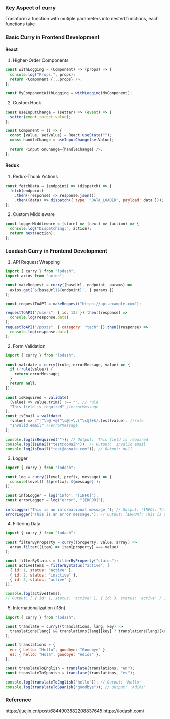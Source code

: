 ### Key Aspect of curry
Trasnform a function with mutiple parameters into nested functions,
each functions take

### Basic Curry in Frontend Development

#### React

1. Higher-Order Components

```javascript
const withLogging = (Component) => (props) => {
  console.log("Props:", props);
  return <Component {...props} />;
};

const MyComponentWithLogging = withLogging(MyComponent);
```

2. Custom Hook

```javascript
const useInputChange = (setter) => (event) => {
  setter(event.target.value);
};

const Component = () => {
  const [value, setValue] = React.useState("");
  const handleChange = useInputChange(setValue);

  return <input onChange={handleChange} />;
};
```

#### Redux

1. Redux-Thunk Actions

```javascript
const fetchData = (endpoint) => (dispatch) => {
  fetch(endpoint)
    .then((response) => response.json())
    .then((data) => dispatch({ type: "DATA_LOADED", payload: data }));
};
```

2. Custom Middleware

```javascript
const loggerMiddleware = (store) => (next) => (action) => {
  console.log("Dispatching:", action);
  return next(action);
};
```

### Loadash Curry in Frontend Development

1. API Request Wrapping

```javascript
import { curry } from "lodash";
import axios from "axios";

const makeRequest = curry((baseUrl, endpoint, params) =>
  axios.get(`${baseUrl}${endpoint}`, { params })
);

const requestToAPI = makeRequest("https://api.example.com");

requestToAPI("/users", { id: 123 }).then((response) =>
  console.log(response.data)
);
requestToAPI("/posts", { category: "tech" }).then((response) =>
  console.log(response.data)
);
```

2. Form Validation

```javascript
import { curry } from "lodash";

const validate = curry((rule, errorMessage, value) => {
  if (!rule(value)) {
    return errorMessage;
  }
  return null;
});

const isRequired = validate(
  (value) => value.trim() !== "", // rule
  "This field is required" //errorMessage
);
const isEmail = validate(
  (value) => /^[^\s@]+@[^\s@]+\.[^\s@]+$/.test(value), //rule
  "Invalid email" //errorMessage
);

console.log(isRequired("")); // Output: 'This field is required'
console.log(isEmail("test@domain")); // Output: 'Invalid email'
console.log(isEmail("test@domain.com")); // Output: null
```

3. Logger

```javascript
import { curry } from "lodash";

const log = curry((level, prefix, message) => {
  console[level](`${prefix}: ${message}`);
});

const infoLogger = log("info", "[INFO]");
const errorLogger = log("error", "[ERROR]");

infoLogger("This is an informational message."); // Output: [INFO]: This is an informational message.
errorLogger("This is an error message."); // Output: [ERROR]: This is an error message.
```

4. Filtering Data

```javascript
import { curry } from "lodash";

const filterByProperty = curry((property, value, array) =>
  array.filter((item) => item[property] === value)
);

const filterByStatus = filterByProperty("status");
const activeItems = filterByStatus("active", [
  { id: 1, status: "active" },
  { id: 2, status: "inactive" },
  { id: 3, status: "active" },
]);

console.log(activeItems);
// Output: [ { id: 1, status: 'active' }, { id: 3, status: 'active' } ]
```

5. Internationalization (i18n)

```javascript
import { curry } from "lodash";

const translate = curry((translations, lang, key) =>
  translations[lang] && translations[lang][key] ? translations[lang][key] : key
);

const translations = {
  en: { hello: "Hello", goodbye: "Goodbye" },
  es: { hello: "Hola", goodbye: "Adiós" },
};

const translateToEnglish = translate(translations, "en");
const translateToSpanish = translate(translations, "es");

console.log(translateToEnglish("hello")); // Output: 'Hello'
console.log(translateToSpanish("goodbye")); // Output: 'Adiós'
```

### Reference

https://juejin.cn/post/6844903882208837645
https://lodash.com/
